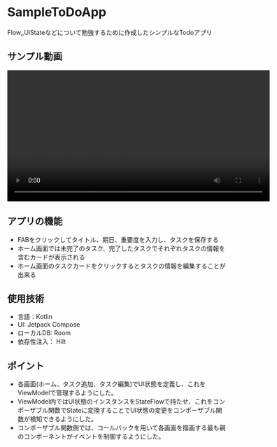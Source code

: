 # SampleToDoApp
Flow,,UiStateなどについて勉強するために作成したシンプルなTodoアプリ

## サンプル動画
<video src="https://github.com/user-attachments/assets/fad4c36f-8670-42ee-b27d-9e78ef404955
  " controls width="600" />

## アプリの機能
- FABをクリックしてタイトル、期日、重要度を入力し、タスクを保存する
- ホーム画面では未完了のタスク、完了したタスクでそれぞれタスクの情報を含むカードが表示される
- ホーム画面のタスクカードをクリックするとタスクの情報を編集することが出来る

## 使用技術
- 言語：Kotlin
- UI: Jetpack Compose
- ローカルDB: Room
- 依存性注入： Hilt

## ポイント
- 各画面(ホーム、タスク追加、タスク編集)でUI状態を定義し、これをViewModelで管理するようにした。
- ViewModel内ではUI状態のインスタンスをStateFlowで持たせ、これをコンポーザブル関数でStateに変換することでUI状態の変更をコンポーザブル関数が検知できるようにした。
- コンポーザブル関数側では、コールバックを用いて各画面を描画する最も親のコンポーネントがイベントを制御するようにした。
